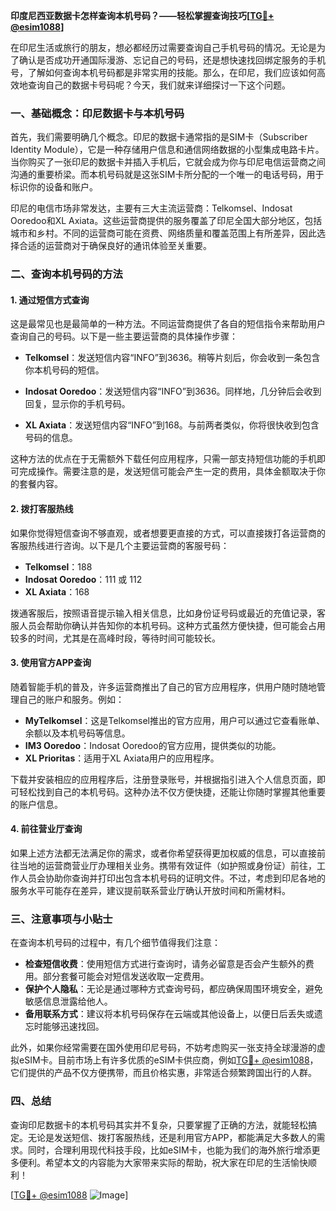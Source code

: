 **印度尼西亚数据卡怎样查询本机号码？——轻松掌握查询技巧[[TG💪+ @esim1088](https://t.me/s/esim1088)]**

在印尼生活或旅行的朋友，想必都经历过需要查询自己手机号码的情况。无论是为了确认是否成功开通国际漫游、忘记自己的号码，还是想快速找回绑定服务的手机号，了解如何查询本机号码都是非常实用的技能。那么，在印尼，我们应该如何高效地查询自己的数据卡号码呢？今天，我们就来详细探讨一下这个问题。

### 一、基础概念：印尼数据卡与本机号码

首先，我们需要明确几个概念。印尼的数据卡通常指的是SIM卡（Subscriber Identity Module），它是一种存储用户信息和通信网络数据的小型集成电路卡片。当你购买了一张印尼的数据卡并插入手机后，它就会成为你与印尼电信运营商之间沟通的重要桥梁。而本机号码就是这张SIM卡所分配的一个唯一的电话号码，用于标识你的设备和账户。

印尼的电信市场非常发达，主要有三大主流运营商：Telkomsel、Indosat Ooredoo和XL Axiata。这些运营商提供的服务覆盖了印尼全国大部分地区，包括城市和乡村。不同的运营商可能在资费、网络质量和覆盖范围上有所差异，因此选择合适的运营商对于确保良好的通讯体验至关重要。

### 二、查询本机号码的方法

#### 1. 通过短信方式查询

这是最常见也是最简单的一种方法。不同运营商提供了各自的短信指令来帮助用户查询自己的号码。以下是一些主要运营商的具体操作步骤：

- **Telkomsel**：发送短信内容“INFO”到3636。稍等片刻后，你会收到一条包含你本机号码的短信。
  
- **Indosat Ooredoo**：发送短信内容“INFO”到3636。同样地，几分钟后会收到回复，显示你的手机号码。
  
- **XL Axiata**：发送短信内容“INFO”到168。与前两者类似，你将很快收到包含号码的信息。

这种方法的优点在于无需额外下载任何应用程序，只需一部支持短信功能的手机即可完成操作。需要注意的是，发送短信可能会产生一定的费用，具体金额取决于你的套餐内容。

#### 2. 拨打客服热线

如果你觉得短信查询不够直观，或者想要更直接的方式，可以直接拨打各运营商的客服热线进行咨询。以下是几个主要运营商的客服号码：

- **Telkomsel**：188
- **Indosat Ooredoo**：111 或 112
- **XL Axiata**：168

拨通客服后，按照语音提示输入相关信息，比如身份证号码或最近的充值记录，客服人员会帮助你确认并告知你的本机号码。这种方式虽然方便快捷，但可能会占用较多的时间，尤其是在高峰时段，等待时间可能较长。

#### 3. 使用官方APP查询

随着智能手机的普及，许多运营商推出了自己的官方应用程序，供用户随时随地管理自己的账户和服务。例如：

- **MyTelkomsel**：这是Telkomsel推出的官方应用，用户可以通过它查看账单、余额以及本机号码等信息。
- **IM3 Ooredoo**：Indosat Ooredoo的官方应用，提供类似的功能。
- **XL Prioritas**：适用于XL Axiata用户的应用程序。

下载并安装相应的应用程序后，注册登录账号，并根据指引进入个人信息页面，即可轻松找到自己的本机号码。这种办法不仅方便快捷，还能让你随时掌握其他重要的账户信息。

#### 4. 前往营业厅查询

如果上述方法都无法满足你的需求，或者你希望获得更加权威的信息，可以直接前往当地的运营商营业厅办理相关业务。携带有效证件（如护照或身份证）前往，工作人员会协助你查询并打印出包含本机号码的证明文件。不过，考虑到印尼各地的服务水平可能存在差异，建议提前联系营业厅确认开放时间和所需材料。

### 三、注意事项与小贴士

在查询本机号码的过程中，有几个细节值得我们注意：

- **检查短信收费**：使用短信方式进行查询时，请务必留意是否会产生额外的费用。部分套餐可能会对短信发送收取一定费用。
- **保护个人隐私**：无论是通过哪种方式查询号码，都应确保周围环境安全，避免敏感信息泄露给他人。
- **备用联系方式**：建议将本机号码保存在云端或其他设备上，以便日后丢失或遗忘时能够迅速找回。

此外，如果你经常需要在国外使用印尼号码，不妨考虑购买一张支持全球漫游的虚拟eSIM卡。目前市场上有许多优质的eSIM卡供应商，例如[TG💪+ @esim1088](https://t.me/s/esim1088)，它们提供的产品不仅方便携带，而且价格实惠，非常适合频繁跨国出行的人群。

### 四、总结

查询印尼数据卡的本机号码其实并不复杂，只要掌握了正确的方法，就能轻松搞定。无论是发送短信、拨打客服热线，还是利用官方APP，都能满足大多数人的需求。同时，合理利用现代科技手段，比如eSIM卡，也能为我们的海外旅行增添更多便利。希望本文的内容能为大家带来实际的帮助，祝大家在印尼的生活愉快顺利！

[[TG💪+ @esim1088](https://t.me/s/esim1088) ![Image](https://i.postimg.cc/4NQfJmqS/Snipaste-2025-05-13-00-14-12.png)]